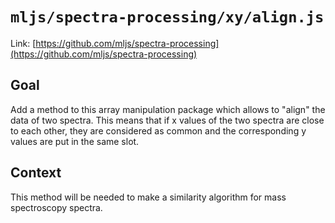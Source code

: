 # `mljs/spectra-processing/xy/align.js`

Link: [https://github.com/mljs/spectra-processing](https://github.com/mljs/spectra-processing)

## Goal

Add a method to this array manipulation package which allows to "align" the data of two spectra. This means that if x values of the two spectra are close to each other, they are considered as common and the corresponding y values are put in the same slot.

## Context

This method will be needed to make a similarity algorithm for mass spectroscopy spectra.